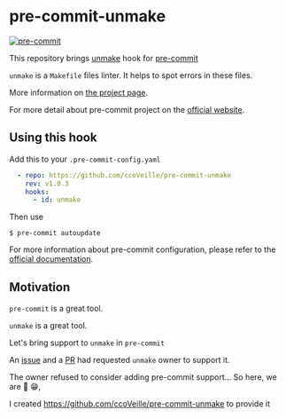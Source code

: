# pre-commit-unmake

[![pre-commit](https://img.shields.io/badge/pre--commit-enabled-brightgreen?logo=pre-commit)](https://github.com/pre-commit/pre-commit)

This repository brings [unmake](https://github.com/mcandre/unmake) hook for [pre-commit](https://github.com/pre-commit/pre-commit)

`unmake` is a `Makefile` files linter. It helps to spot errors in these files.

More information on [the project page](https://github.com/mcandre/unmake).

For more detail about pre-commit project on the [official website](https://pre-commit.com/).

## Using this hook

Add this to your `.pre-commit-config.yaml`

```yaml
  - repo: https://github.com/ccoVeille/pre-commit-unmake
    rev: v1.0.3
    hooks:
      - id: unmake
```

Then use

```console
$ pre-commit autoupdate
```

For more information about pre-commit configuration, please refer to the [official documentation](https://pre-commit.com/index.html#pre-commit-configyaml---repos).

## Motivation

`pre-commit` is a great tool.

`unmake` is a great tool.

Let's bring support to `unmake` in `pre-commit`

An [issue](https://github.com/mcandre/unmake/issues/242) and a [PR](https://github.com/mcandre/unmake/pull/244) had requested `unmake` owner to support it.

The owner refused to consider adding pre-commit support… So here, we are 😬 😁,

I created https://github.com/ccoVeille/pre-commit-unmake to provide it
